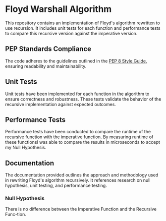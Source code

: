 # Floyd Warshall Algorithm

This repository contains an implementation of Floyd's algorithm rewritten to use recursion. It includes unit tests for each function and performance tests to compare this recursive version against the imperative version.

## PEP Standards Compliance

The code adheres to the guidelines outlined in the [PEP 8 Style Guide](https://peps.python.org/pep-0008/), ensuring readability and maintainability.

## Unit Tests

Unit tests have been implemented for each function in the algorithm to ensure correctness and robustness. These tests validate the behavior of the recursive implementation against expected outcomes.

## Performance Tests

Performance tests have been conducted to compare the runtime of the recursive function with the imperative function. By measuring runtime of these functionsI was able to compare the results in microseconds to accept my Null Hypothesis.

## Documentation

The documentation provided outlines the approach and methodology used in rewriting Floyd's algorithm recursively. It references research on null hypothesis, unit testing, and performance testing.

### Null Hypothesis

There is no difference between the Imperative Function and the Recursive Func-tion.


